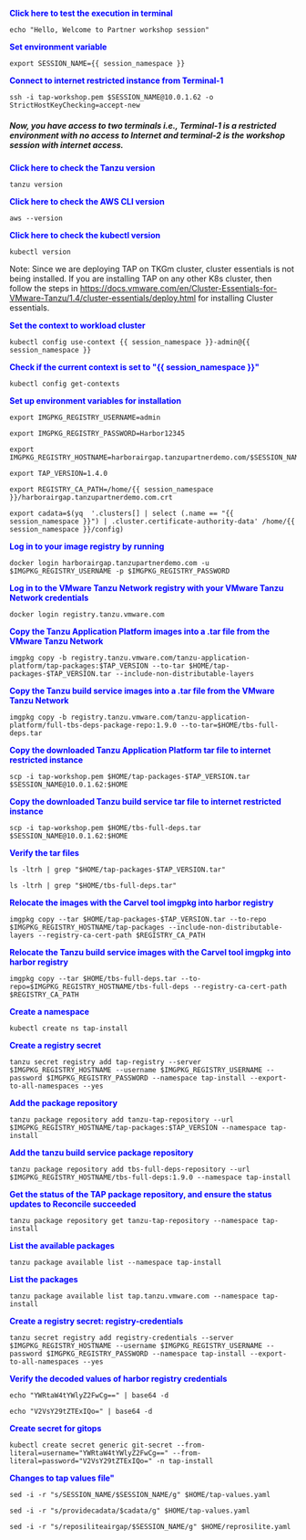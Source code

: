 
<p style="color:blue"><strong> Click here to test the execution in terminal</strong></p>

```execute-all
echo "Hello, Welcome to Partner workshop session"
```

<p style="color:blue"><strong> Set environment variable </strong></p>

```execute-all
export SESSION_NAME={{ session_namespace }}
```

<p style="color:blue"><strong> Connect to internet restricted instance from Terminal-1 </strong></p>

```execute
ssh -i tap-workshop.pem $SESSION_NAME@10.0.1.62 -o StrictHostKeyChecking=accept-new
```

##### Now, you have access to two terminals i.e.,  Terminal-1 is a restricted environment with no access to Internet and terminal-2 is the workshop session with internet access. 

<p style="color:blue"><strong> Click here to check the Tanzu version</strong></p>

```execute
tanzu version
```

<p style="color:blue"><strong> Click here to check the AWS CLI version</strong></p>

```execute
aws --version
```

<p style="color:blue"><strong> Click here to check the kubectl version</strong></p>

```execute
kubectl version
```

Note: Since we are deploying TAP on TKGm cluster, cluster essentials is not being installed. If you are installing TAP on any other K8s cluster, then follow the steps in https://docs.vmware.com/en/Cluster-Essentials-for-VMware-Tanzu/1.4/cluster-essentials/deploy.html for installing Cluster essentials. 

<p style="color:blue"><strong> Set the context to workload cluster</strong></p>

```execute
kubectl config use-context {{ session_namespace }}-admin@{{ session_namespace }}
```

<p style="color:blue"><strong> Check if the current context is set to "{{ session_namespace }}"</strong></p>

```execute
kubectl config get-contexts
```

<p style="color:blue"><strong> Set up environment variables for installation </strong></p>

```execute-all
export IMGPKG_REGISTRY_USERNAME=admin
```

```execute-all
export IMGPKG_REGISTRY_PASSWORD=Harbor12345
```

```execute-all
export IMGPKG_REGISTRY_HOSTNAME=harborairgap.tanzupartnerdemo.com/$SESSION_NAME
```

```execute-all
export TAP_VERSION=1.4.0
```

```execute-1
export REGISTRY_CA_PATH=/home/{{ session_namespace }}/harborairgap.tanzupartnerdemo.com.crt
```

```execute-1
export cadata=$(yq  '.clusters[] | select (.name == "{{ session_namespace }}") | .cluster.certificate-authority-data' /home/{{ session_namespace }}/config)
```

<p style="color:blue"><strong> Log in to your image registry by running </strong></p>

```execute-all
docker login harborairgap.tanzupartnerdemo.com -u $IMGPKG_REGISTRY_USERNAME -p $IMGPKG_REGISTRY_PASSWORD
```

<p style="color:blue"><strong> Log in to the VMware Tanzu Network registry with your VMware Tanzu Network credentials </strong></p>

```execute-2
docker login registry.tanzu.vmware.com
```

<p style="color:blue"><strong> Copy the Tanzu Application Platform images into a .tar file from the VMware Tanzu Network </strong></p>


```execute-2
imgpkg copy -b registry.tanzu.vmware.com/tanzu-application-platform/tap-packages:$TAP_VERSION --to-tar $HOME/tap-packages-$TAP_VERSION.tar --include-non-distributable-layers
```

<p style="color:blue"><strong> Copy the Tanzu build service images into a .tar file from the VMware Tanzu Network</strong></p>

```execute-2
imgpkg copy -b registry.tanzu.vmware.com/tanzu-application-platform/full-tbs-deps-package-repo:1.9.0 --to-tar=$HOME/tbs-full-deps.tar
```

<p style="color:blue"><strong> Copy the downloaded Tanzu Application Platform tar file to internet restricted instance </strong></p>

```execute-2
scp -i tap-workshop.pem $HOME/tap-packages-$TAP_VERSION.tar $SESSION_NAME@10.0.1.62:$HOME
```

<p style="color:blue"><strong> Copy the downloaded Tanzu build service tar file to internet restricted instance  </strong></p>

```execute-2
scp -i tap-workshop.pem $HOME/tbs-full-deps.tar $SESSION_NAME@10.0.1.62:$HOME
```

<p style="color:blue"><strong> Verify the tar files </strong></p>

```execute-1
ls -ltrh | grep "$HOME/tap-packages-$TAP_VERSION.tar"
```

```execute-1
ls -ltrh | grep "$HOME/tbs-full-deps.tar"
```

<p style="color:blue"><strong> Relocate the images with the Carvel tool imgpkg into harbor registry </strong></p>

```execute-1
imgpkg copy --tar $HOME/tap-packages-$TAP_VERSION.tar --to-repo $IMGPKG_REGISTRY_HOSTNAME/tap-packages --include-non-distributable-layers --registry-ca-cert-path $REGISTRY_CA_PATH
```

<p style="color:blue"><strong> Relocate the Tanzu build service images with the Carvel tool imgpkg into harbor registry </strong></p>

```execute-1
imgpkg copy --tar $HOME/tbs-full-deps.tar --to-repo=$IMGPKG_REGISTRY_HOSTNAME/tbs-full-deps --registry-ca-cert-path $REGISTRY_CA_PATH
```

<p style="color:blue"><strong> Create a namespace </strong></p>

```execute
kubectl create ns tap-install
```

<p style="color:blue"><strong> Create a registry secret </strong></p>

```execute
tanzu secret registry add tap-registry --server   $IMGPKG_REGISTRY_HOSTNAME --username $IMGPKG_REGISTRY_USERNAME --password $IMGPKG_REGISTRY_PASSWORD --namespace tap-install --export-to-all-namespaces --yes
```

<p style="color:blue"><strong> Add the package repository </strong></p>

```execute
tanzu package repository add tanzu-tap-repository --url $IMGPKG_REGISTRY_HOSTNAME/tap-packages:$TAP_VERSION --namespace tap-install
```

<p style="color:blue"><strong> Add the tanzu build service package repository </strong></p>

```execute
tanzu package repository add tbs-full-deps-repository --url $IMGPKG_REGISTRY_HOSTNAME/tbs-full-deps:1.9.0 --namespace tap-install
```

<p style="color:blue"><strong> Get the status of the TAP package repository, and ensure the status updates to Reconcile succeeded </strong></p>

```execute
tanzu package repository get tanzu-tap-repository --namespace tap-install
```

<p style="color:blue"><strong>  List the available packages </strong></p>

```execute
tanzu package available list --namespace tap-install
```

<p style="color:blue"><strong> List the packages </strong></p>

```execute
tanzu package available list tap.tanzu.vmware.com --namespace tap-install
```

<p style="color:blue"><strong> Create a registry secret: registry-credentials </strong></p>

```
tanzu secret registry add registry-credentials --server   $IMGPKG_REGISTRY_HOSTNAME --username $IMGPKG_REGISTRY_USERNAME --password $IMGPKG_REGISTRY_PASSWORD --namespace tap-install --export-to-all-namespaces --yes
```

<p style="color:blue"><strong> Verify the decoded values of harbor registry credentials </strong></p>

```execute
echo "YWRtaW4tYWlyZ2FwCg==" | base64 -d
```

```execute
echo "V2VsY29tZTExIQo=" | base64 -d
```

<p style="color:blue"><strong> Create secret for gitops </strong></p>

```execute
kubectl create secret generic git-secret --from-literal=username="YWRtaW4tYWlyZ2FwCg==" --from-literal=password="V2VsY29tZTExIQo=" -n tap-install
```

<p style="color:blue"><strong> Changes to tap values file" </strong></p>

```execute
sed -i -r "s/SESSION_NAME/$SESSION_NAME/g" $HOME/tap-values.yaml
```

```execute
sed -i -r "s/providecadata/$cadata/g" $HOME/tap-values.yaml
```

```execute
sed -i -r "s/reposiliteairgap/$SESSION_NAME/g" $HOME/reprosilite.yaml
```
